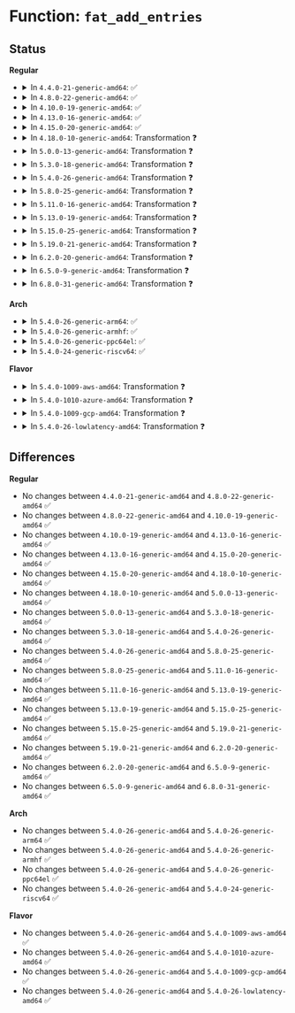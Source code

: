 # Function: <code>fat_add_entries</code>

## Status
<b>Regular</b>
<ul>
<li>
<details>
<summary>In <code>4.4.0-21-generic-amd64</code>: ✅</summary>

```c
int fat_add_entries(struct inode * dir, void * slots, int nr_slots, struct fat_slot_info * sinfo)
```

```json
{
  "name": "fat_add_entries",
  "collision_type": "Unique Global",
  "inline_type": "No",
  "funcs": [
    {
      "addr": 18446744071581953888,
      "name": "fat_add_entries",
      "external": true,
      "loc": "fs/fat/dir.c:1275",
      "file": "fs/fat/dir.c",
      "inline": "seen, unknown",
      "caller_inline": [],
      "caller_func": [
        "fs/fat/namei_vfat.c:vfat_add_entry"
      ]
    }
  ],
  "symbols": [
    {
      "addr": 18446744071581953888,
      "name": "fat_add_entries",
      "section": ".text",
      "bind": "STB_GLOBAL",
      "size": 1431
    }
  ]
}
```
</details>
</li>
<li>
<details>
<summary>In <code>4.8.0-22-generic-amd64</code>: ✅</summary>

```c
int fat_add_entries(struct inode * dir, void * slots, int nr_slots, struct fat_slot_info * sinfo)
```

```json
{
  "name": "fat_add_entries",
  "collision_type": "Unique Global",
  "inline_type": "No",
  "funcs": [
    {
      "addr": 18446744071582164496,
      "name": "fat_add_entries",
      "external": true,
      "loc": "fs/fat/dir.c:1275",
      "file": "fs/fat/dir.c",
      "inline": "seen, unknown",
      "caller_inline": [],
      "caller_func": [
        "fs/fat/namei_vfat.c:vfat_add_entry"
      ]
    }
  ],
  "symbols": [
    {
      "addr": 18446744071582164496,
      "name": "fat_add_entries",
      "section": ".text",
      "bind": "STB_GLOBAL",
      "size": 1452
    }
  ]
}
```
</details>
</li>
<li>
<details>
<summary>In <code>4.10.0-19-generic-amd64</code>: ✅</summary>

```c
int fat_add_entries(struct inode * dir, void * slots, int nr_slots, struct fat_slot_info * sinfo)
```

```json
{
  "name": "fat_add_entries",
  "collision_type": "Unique Global",
  "inline_type": "No",
  "funcs": [
    {
      "addr": 18446744071582253904,
      "name": "fat_add_entries",
      "external": true,
      "loc": "fs/fat/dir.c:1275",
      "file": "fs/fat/dir.c",
      "inline": "seen, unknown",
      "caller_inline": [],
      "caller_func": [
        "fs/fat/namei_vfat.c:vfat_add_entry"
      ]
    }
  ],
  "symbols": [
    {
      "addr": 18446744071582253904,
      "name": "fat_add_entries",
      "section": ".text",
      "bind": "STB_GLOBAL",
      "size": 1452
    }
  ]
}
```
</details>
</li>
<li>
<details>
<summary>In <code>4.13.0-16-generic-amd64</code>: ✅</summary>

```c
int fat_add_entries(struct inode * dir, void * slots, int nr_slots, struct fat_slot_info * sinfo)
```

```json
{
  "name": "fat_add_entries",
  "collision_type": "Unique Global",
  "inline_type": "No",
  "funcs": [
    {
      "addr": 18446744071582338848,
      "name": "fat_add_entries",
      "external": true,
      "loc": "fs/fat/dir.c:1275",
      "file": "fs/fat/dir.c",
      "inline": "seen, unknown",
      "caller_inline": [],
      "caller_func": [
        "fs/fat/namei_vfat.c:vfat_add_entry"
      ]
    }
  ],
  "symbols": [
    {
      "addr": 18446744071582338848,
      "name": "fat_add_entries",
      "section": ".text",
      "bind": "STB_GLOBAL",
      "size": 1532
    }
  ]
}
```
</details>
</li>
<li>
<details>
<summary>In <code>4.15.0-20-generic-amd64</code>: ✅</summary>

```c
int fat_add_entries(struct inode * dir, void * slots, int nr_slots, struct fat_slot_info * sinfo)
```

```json
{
  "name": "fat_add_entries",
  "collision_type": "Unique Global",
  "inline_type": "No",
  "funcs": [
    {
      "addr": 18446744071582489408,
      "name": "fat_add_entries",
      "external": true,
      "loc": "fs/fat/dir.c:1274",
      "file": "fs/fat/dir.c",
      "inline": "seen, unknown",
      "caller_inline": [],
      "caller_func": [
        "fs/fat/namei_vfat.c:vfat_add_entry"
      ]
    }
  ],
  "symbols": [
    {
      "addr": 18446744071582489408,
      "name": "fat_add_entries",
      "section": ".text",
      "bind": "STB_GLOBAL",
      "size": 1532
    }
  ]
}
```
</details>
</li>
<li>
<details>
<summary>In <code>4.18.0-10-generic-amd64</code>: Transformation ❓</summary>

```c
int fat_add_entries(struct inode * dir, void * slots, int nr_slots, struct fat_slot_info * sinfo)
```

```json
{
  "name": "fat_add_entries",
  "collision_type": "Unique Global",
  "inline_type": "No",
  "funcs": [
    {
      "addr": 0,
      "name": "fat_add_entries",
      "external": true,
      "loc": "fs/fat/dir.c:1275",
      "file": "fs/fat/dir.c",
      "inline": "seen, unknown",
      "caller_inline": [],
      "caller_func": [
        "fs/fat/namei_vfat.c:vfat_add_entry"
      ]
    }
  ],
  "symbols": [
    {
      "addr": 18446744071582689583,
      "name": "fat_add_entries.cold.31",
      "section": ".text",
      "bind": "STB_LOCAL",
      "size": 99
    },
    {
      "addr": 18446744071582679936,
      "name": "fat_add_entries",
      "section": ".text",
      "bind": "STB_GLOBAL",
      "size": 1415
    }
  ]
}
```
</details>
</li>
<li>
<details>
<summary>In <code>5.0.0-13-generic-amd64</code>: Transformation ❓</summary>

```c
int fat_add_entries(struct inode * dir, void * slots, int nr_slots, struct fat_slot_info * sinfo)
```

```json
{
  "name": "fat_add_entries",
  "collision_type": "Unique Global",
  "inline_type": "No",
  "funcs": [
    {
      "addr": 0,
      "name": "fat_add_entries",
      "external": true,
      "loc": "fs/fat/dir.c:1277",
      "file": "fs/fat/dir.c",
      "inline": "seen, unknown",
      "caller_inline": [],
      "caller_func": [
        "fs/fat/namei_vfat.c:vfat_add_entry"
      ]
    }
  ],
  "symbols": [
    {
      "addr": 18446744071582791439,
      "name": "fat_add_entries.cold.32",
      "section": ".text",
      "bind": "STB_LOCAL",
      "size": 99
    },
    {
      "addr": 18446744071582782400,
      "name": "fat_add_entries",
      "section": ".text",
      "bind": "STB_GLOBAL",
      "size": 1415
    }
  ]
}
```
</details>
</li>
<li>
<details>
<summary>In <code>5.3.0-18-generic-amd64</code>: Transformation ❓</summary>

```c
int fat_add_entries(struct inode * dir, void * slots, int nr_slots, struct fat_slot_info * sinfo)
```

```json
{
  "name": "fat_add_entries",
  "collision_type": "Unique Global",
  "inline_type": "No",
  "funcs": [
    {
      "addr": 0,
      "name": "fat_add_entries",
      "external": true,
      "loc": "fs/fat/dir.c:1278",
      "file": "fs/fat/dir.c",
      "inline": "seen, unknown",
      "caller_inline": [],
      "caller_func": [
        "fs/fat/namei_vfat.c:vfat_add_entry"
      ]
    }
  ],
  "symbols": [
    {
      "addr": 18446744071582965615,
      "name": "fat_add_entries.cold",
      "section": ".text",
      "bind": "STB_LOCAL",
      "size": 96
    },
    {
      "addr": 18446744071582956576,
      "name": "fat_add_entries",
      "section": ".text",
      "bind": "STB_GLOBAL",
      "size": 1381
    }
  ]
}
```
</details>
</li>
<li>
<details>
<summary>In <code>5.4.0-26-generic-amd64</code>: Transformation ❓</summary>

```c
int fat_add_entries(struct inode * dir, void * slots, int nr_slots, struct fat_slot_info * sinfo)
```

```json
{
  "name": "fat_add_entries",
  "collision_type": "Unique Global",
  "inline_type": "No",
  "funcs": [
    {
      "addr": 0,
      "name": "fat_add_entries",
      "external": true,
      "loc": "fs/fat/dir.c:1285",
      "file": "fs/fat/dir.c",
      "inline": "seen, unknown",
      "caller_inline": [],
      "caller_func": [
        "fs/fat/namei_vfat.c:vfat_add_entry"
      ]
    }
  ],
  "symbols": [
    {
      "addr": 18446744071583072399,
      "name": "fat_add_entries.cold",
      "section": ".text",
      "bind": "STB_LOCAL",
      "size": 96
    },
    {
      "addr": 18446744071583063360,
      "name": "fat_add_entries",
      "section": ".text",
      "bind": "STB_GLOBAL",
      "size": 1381
    }
  ]
}
```
</details>
</li>
<li>
<details>
<summary>In <code>5.8.0-25-generic-amd64</code>: Transformation ❓</summary>

```c
int fat_add_entries(struct inode * dir, void * slots, int nr_slots, struct fat_slot_info * sinfo)
```

```json
{
  "name": "fat_add_entries",
  "collision_type": "Unique Global",
  "inline_type": "No",
  "funcs": [
    {
      "addr": 0,
      "name": "fat_add_entries",
      "external": true,
      "loc": "fs/fat/dir.c:1281",
      "file": "fs/fat/dir.c",
      "inline": "seen, unknown",
      "caller_inline": [],
      "caller_func": [
        "fs/fat/namei_vfat.c:vfat_add_entry"
      ]
    }
  ],
  "symbols": [
    {
      "addr": 18446744071583390543,
      "name": "fat_add_entries.cold",
      "section": ".text",
      "bind": "STB_LOCAL",
      "size": 96
    },
    {
      "addr": 18446744071583383056,
      "name": "fat_add_entries",
      "section": ".text",
      "bind": "STB_GLOBAL",
      "size": 1371
    }
  ]
}
```
</details>
</li>
<li>
<details>
<summary>In <code>5.11.0-16-generic-amd64</code>: Transformation ❓</summary>

```c
int fat_add_entries(struct inode * dir, void * slots, int nr_slots, struct fat_slot_info * sinfo)
```

```json
{
  "name": "fat_add_entries",
  "collision_type": "Unique Global",
  "inline_type": "No",
  "funcs": [
    {
      "addr": 0,
      "name": "fat_add_entries",
      "external": true,
      "loc": "fs/fat/dir.c:1281",
      "file": "fs/fat/dir.c",
      "inline": "seen, unknown",
      "caller_inline": [],
      "caller_func": [
        "fs/fat/namei_vfat.c:vfat_add_entry"
      ]
    }
  ],
  "symbols": [
    {
      "addr": 18446744071591352258,
      "name": "fat_add_entries.cold",
      "section": ".text",
      "bind": "STB_LOCAL",
      "size": 96
    },
    {
      "addr": 18446744071583498944,
      "name": "fat_add_entries",
      "section": ".text",
      "bind": "STB_GLOBAL",
      "size": 1371
    }
  ]
}
```
</details>
</li>
<li>
<details>
<summary>In <code>5.13.0-19-generic-amd64</code>: Transformation ❓</summary>

```c
int fat_add_entries(struct inode * dir, void * slots, int nr_slots, struct fat_slot_info * sinfo)
```

```json
{
  "name": "fat_add_entries",
  "collision_type": "Unique Global",
  "inline_type": "No",
  "funcs": [
    {
      "addr": 0,
      "name": "fat_add_entries",
      "external": true,
      "loc": "fs/fat/dir.c:1281",
      "file": "fs/fat/dir.c",
      "inline": "seen, unknown",
      "caller_inline": [],
      "caller_func": [
        "fs/fat/namei_vfat.c:vfat_add_entry"
      ]
    }
  ],
  "symbols": [
    {
      "addr": 18446744071591295173,
      "name": "fat_add_entries.cold",
      "section": ".text",
      "bind": "STB_LOCAL",
      "size": 93
    },
    {
      "addr": 18446744071583520576,
      "name": "fat_add_entries",
      "section": ".text",
      "bind": "STB_GLOBAL",
      "size": 1389
    }
  ]
}
```
</details>
</li>
<li>
<details>
<summary>In <code>5.15.0-25-generic-amd64</code>: Transformation ❓</summary>

```c
int fat_add_entries(struct inode * dir, void * slots, int nr_slots, struct fat_slot_info * sinfo)
```

```json
{
  "name": "fat_add_entries",
  "collision_type": "Unique Global",
  "inline_type": "No",
  "funcs": [
    {
      "addr": 0,
      "name": "fat_add_entries",
      "external": true,
      "loc": "fs/fat/dir.c:1281",
      "file": "fs/fat/dir.c",
      "inline": "seen, unknown",
      "caller_inline": [],
      "caller_func": [
        "fs/fat/namei_vfat.c:vfat_add_entry"
      ]
    }
  ],
  "symbols": [
    {
      "addr": 18446744071592278545,
      "name": "fat_add_entries.cold",
      "section": ".text",
      "bind": "STB_LOCAL",
      "size": 188
    },
    {
      "addr": 18446744071583881184,
      "name": "fat_add_entries",
      "section": ".text",
      "bind": "STB_GLOBAL",
      "size": 1738
    }
  ]
}
```
</details>
</li>
<li>
<details>
<summary>In <code>5.19.0-21-generic-amd64</code>: Transformation ❓</summary>

```c
int fat_add_entries(struct inode * dir, void * slots, int nr_slots, struct fat_slot_info * sinfo)
```

```json
{
  "name": "fat_add_entries",
  "collision_type": "Unique Global",
  "inline_type": "No",
  "funcs": [
    {
      "addr": 0,
      "name": "fat_add_entries",
      "external": true,
      "loc": "fs/fat/dir.c:1281",
      "file": "fs/fat/dir.c",
      "inline": "seen, unknown",
      "caller_inline": [],
      "caller_func": [
        "fs/fat/namei_vfat.c:vfat_add_entry"
      ]
    }
  ],
  "symbols": [
    {
      "addr": 18446744071594060789,
      "name": "fat_add_entries.cold",
      "section": ".text",
      "bind": "STB_LOCAL",
      "size": 193
    },
    {
      "addr": 18446744071584454448,
      "name": "fat_add_entries",
      "section": ".text",
      "bind": "STB_GLOBAL",
      "size": 2242
    }
  ]
}
```
</details>
</li>
<li>
<details>
<summary>In <code>6.2.0-20-generic-amd64</code>: Transformation ❓</summary>

```c
int fat_add_entries(struct inode * dir, void * slots, int nr_slots, struct fat_slot_info * sinfo)
```

```json
{
  "name": "fat_add_entries",
  "collision_type": "Unique Global",
  "inline_type": "No",
  "funcs": [
    {
      "addr": 0,
      "name": "fat_add_entries",
      "external": true,
      "loc": "fs/fat/dir.c:1281",
      "file": "fs/fat/dir.c",
      "inline": "seen, unknown",
      "caller_inline": [],
      "caller_func": [
        "fs/fat/namei_vfat.c:vfat_add_entry"
      ]
    }
  ],
  "symbols": [
    {
      "addr": 18446744071596089053,
      "name": "fat_add_entries.cold",
      "section": ".text",
      "bind": "STB_LOCAL",
      "size": 83
    },
    {
      "addr": 18446744071585122368,
      "name": "fat_add_entries",
      "section": ".text",
      "bind": "STB_GLOBAL",
      "size": 2411
    }
  ]
}
```
</details>
</li>
<li>
<details>
<summary>In <code>6.5.0-9-generic-amd64</code>: Transformation ❓</summary>

```c
int fat_add_entries(struct inode * dir, void * slots, int nr_slots, struct fat_slot_info * sinfo)
```

```json
{
  "name": "fat_add_entries",
  "collision_type": "Unique Global",
  "inline_type": "No",
  "funcs": [
    {
      "addr": 0,
      "name": "fat_add_entries",
      "external": true,
      "loc": "fs/fat/dir.c:1281",
      "file": "fs/fat/dir.c",
      "inline": "seen, unknown",
      "caller_inline": [],
      "caller_func": [
        "fs/fat/namei_vfat.c:vfat_add_entry"
      ]
    }
  ],
  "symbols": [
    {
      "addr": 18446744071596612416,
      "name": "fat_add_entries.cold",
      "section": ".text",
      "bind": "STB_LOCAL",
      "size": 83
    },
    {
      "addr": 18446744071585351632,
      "name": "fat_add_entries",
      "section": ".text",
      "bind": "STB_GLOBAL",
      "size": 2421
    }
  ]
}
```
</details>
</li>
<li>
<details>
<summary>In <code>6.8.0-31-generic-amd64</code>: Transformation ❓</summary>

```c
int fat_add_entries(struct inode * dir, void * slots, int nr_slots, struct fat_slot_info * sinfo)
```

```json
{
  "name": "fat_add_entries",
  "collision_type": "Unique Global",
  "inline_type": "No",
  "funcs": [
    {
      "addr": 0,
      "name": "fat_add_entries",
      "external": true,
      "loc": "fs/fat/dir.c:1281",
      "file": "fs/fat/dir.c",
      "inline": "seen, unknown",
      "caller_inline": [],
      "caller_func": [
        "fs/fat/namei_vfat.c:vfat_add_entry"
      ]
    }
  ],
  "symbols": [
    {
      "addr": 18446744071597518370,
      "name": "fat_add_entries.cold",
      "section": ".text",
      "bind": "STB_LOCAL",
      "size": 83
    },
    {
      "addr": 18446744071585586352,
      "name": "fat_add_entries",
      "section": ".text",
      "bind": "STB_GLOBAL",
      "size": 2421
    }
  ]
}
```
</details>
</li>
</ul>
<b>Arch</b>
<ul>
<li>
<details>
<summary>In <code>5.4.0-26-generic-arm64</code>: ✅</summary>

```c
int fat_add_entries(struct inode * dir, void * slots, int nr_slots, struct fat_slot_info * sinfo)
```

```json
{
  "name": "fat_add_entries",
  "collision_type": "Unique Global",
  "inline_type": "No",
  "funcs": [
    {
      "addr": 18446603336494762968,
      "name": "fat_add_entries",
      "external": true,
      "loc": "fs/fat/dir.c:1285",
      "file": "fs/fat/dir.c",
      "inline": "seen, unknown",
      "caller_inline": [],
      "caller_func": [
        "fs/fat/namei_vfat.c:vfat_add_entry"
      ]
    }
  ],
  "symbols": [
    {
      "addr": 18446603336494762968,
      "name": "fat_add_entries",
      "section": ".text",
      "bind": "STB_GLOBAL",
      "size": 1396
    }
  ]
}
```
</details>
</li>
<li>
<details>
<summary>In <code>5.4.0-26-generic-armhf</code>: ✅</summary>

```c
int fat_add_entries(struct inode * dir, void * slots, int nr_slots, struct fat_slot_info * sinfo)
```

```json
{
  "name": "fat_add_entries",
  "collision_type": "Unique Global",
  "inline_type": "No",
  "funcs": [
    {
      "addr": 3228188584,
      "name": "fat_add_entries",
      "external": true,
      "loc": "fs/fat/dir.c:1285",
      "file": "fs/fat/dir.c",
      "inline": "seen, unknown",
      "caller_inline": [],
      "caller_func": [
        "fs/fat/namei_vfat.c:vfat_add_entry"
      ]
    }
  ],
  "symbols": [
    {
      "addr": 3228188584,
      "name": "fat_add_entries",
      "section": ".text",
      "bind": "STB_GLOBAL",
      "size": 1548
    }
  ]
}
```
</details>
</li>
<li>
<details>
<summary>In <code>5.4.0-26-generic-ppc64el</code>: ✅</summary>

```c
int fat_add_entries(struct inode * dir, void * slots, int nr_slots, struct fat_slot_info * sinfo)
```

```json
{
  "name": "fat_add_entries",
  "collision_type": "Unique Global",
  "inline_type": "No",
  "funcs": [
    {
      "addr": 13835058055288596272,
      "name": "fat_add_entries",
      "external": true,
      "loc": "fs/fat/dir.c:1285",
      "file": "fs/fat/dir.c",
      "inline": "seen, unknown",
      "caller_inline": [],
      "caller_func": [
        "fs/fat/namei_vfat.c:vfat_add_entry"
      ]
    }
  ],
  "symbols": [
    {
      "addr": 13835058055288596272,
      "name": "fat_add_entries",
      "section": ".text",
      "bind": "STB_GLOBAL",
      "size": 1716
    }
  ]
}
```
</details>
</li>
<li>
<details>
<summary>In <code>5.4.0-24-generic-riscv64</code>: ✅</summary>

```c
int fat_add_entries(struct inode * dir, void * slots, int nr_slots, struct fat_slot_info * sinfo)
```

```json
{
  "name": "fat_add_entries",
  "collision_type": "Unique Global",
  "inline_type": "No",
  "funcs": [
    {
      "addr": 18446743936274104210,
      "name": "fat_add_entries",
      "external": true,
      "loc": "fs/fat/dir.c:1285",
      "file": "fs/fat/dir.c",
      "inline": "seen, unknown",
      "caller_inline": [],
      "caller_func": [
        "fs/fat/namei_vfat.c:vfat_add_entry"
      ]
    }
  ],
  "symbols": [
    {
      "addr": 18446743936274104210,
      "name": "fat_add_entries",
      "section": ".text",
      "bind": "STB_GLOBAL",
      "size": 1118
    }
  ]
}
```
</details>
</li>
</ul>
<b>Flavor</b>
<ul>
<li>
<details>
<summary>In <code>5.4.0-1009-aws-amd64</code>: Transformation ❓</summary>

```c
int fat_add_entries(struct inode * dir, void * slots, int nr_slots, struct fat_slot_info * sinfo)
```

```json
{
  "name": "fat_add_entries",
  "collision_type": "Unique Global",
  "inline_type": "No",
  "funcs": [
    {
      "addr": 0,
      "name": "fat_add_entries",
      "external": true,
      "loc": "fs/fat/dir.c:1285",
      "file": "fs/fat/dir.c",
      "inline": "seen, unknown",
      "caller_inline": [],
      "caller_func": [
        "fs/fat/namei_vfat.c:vfat_add_entry"
      ]
    }
  ],
  "symbols": [
    {
      "addr": 18446744071583041135,
      "name": "fat_add_entries.cold",
      "section": ".text",
      "bind": "STB_LOCAL",
      "size": 96
    },
    {
      "addr": 18446744071583032096,
      "name": "fat_add_entries",
      "section": ".text",
      "bind": "STB_GLOBAL",
      "size": 1381
    }
  ]
}
```
</details>
</li>
<li>
<details>
<summary>In <code>5.4.0-1010-azure-amd64</code>: Transformation ❓</summary>

```c
int fat_add_entries(struct inode * dir, void * slots, int nr_slots, struct fat_slot_info * sinfo)
```

```json
{
  "name": "fat_add_entries",
  "collision_type": "Unique Global",
  "inline_type": "No",
  "funcs": [
    {
      "addr": 0,
      "name": "fat_add_entries",
      "external": true,
      "loc": "fs/fat/dir.c:1285",
      "file": "fs/fat/dir.c",
      "inline": "seen, unknown",
      "caller_inline": [],
      "caller_func": [
        "fs/fat/namei_vfat.c:vfat_add_entry"
      ]
    }
  ],
  "symbols": [
    {
      "addr": 18446744071582978287,
      "name": "fat_add_entries.cold",
      "section": ".text",
      "bind": "STB_LOCAL",
      "size": 96
    },
    {
      "addr": 18446744071582969248,
      "name": "fat_add_entries",
      "section": ".text",
      "bind": "STB_GLOBAL",
      "size": 1381
    }
  ]
}
```
</details>
</li>
<li>
<details>
<summary>In <code>5.4.0-1009-gcp-amd64</code>: Transformation ❓</summary>

```c
int fat_add_entries(struct inode * dir, void * slots, int nr_slots, struct fat_slot_info * sinfo)
```

```json
{
  "name": "fat_add_entries",
  "collision_type": "Unique Global",
  "inline_type": "No",
  "funcs": [
    {
      "addr": 0,
      "name": "fat_add_entries",
      "external": true,
      "loc": "fs/fat/dir.c:1285",
      "file": "fs/fat/dir.c",
      "inline": "seen, unknown",
      "caller_inline": [],
      "caller_func": [
        "fs/fat/namei_vfat.c:vfat_add_entry"
      ]
    }
  ],
  "symbols": [
    {
      "addr": 18446744071583029743,
      "name": "fat_add_entries.cold",
      "section": ".text",
      "bind": "STB_LOCAL",
      "size": 96
    },
    {
      "addr": 18446744071583020704,
      "name": "fat_add_entries",
      "section": ".text",
      "bind": "STB_GLOBAL",
      "size": 1381
    }
  ]
}
```
</details>
</li>
<li>
<details>
<summary>In <code>5.4.0-26-lowlatency-amd64</code>: Transformation ❓</summary>

```c
int fat_add_entries(struct inode * dir, void * slots, int nr_slots, struct fat_slot_info * sinfo)
```

```json
{
  "name": "fat_add_entries",
  "collision_type": "Unique Global",
  "inline_type": "No",
  "funcs": [
    {
      "addr": 0,
      "name": "fat_add_entries",
      "external": true,
      "loc": "fs/fat/dir.c:1285",
      "file": "fs/fat/dir.c",
      "inline": "seen, unknown",
      "caller_inline": [],
      "caller_func": [
        "fs/fat/namei_vfat.c:vfat_add_entry"
      ]
    }
  ],
  "symbols": [
    {
      "addr": 18446744071583118879,
      "name": "fat_add_entries.cold",
      "section": ".text",
      "bind": "STB_LOCAL",
      "size": 96
    },
    {
      "addr": 18446744071583109824,
      "name": "fat_add_entries",
      "section": ".text",
      "bind": "STB_GLOBAL",
      "size": 1381
    }
  ]
}
```
</details>
</li>
</ul>

## Differences
<b>Regular</b>
<ul>
<li>
No changes between <code>4.4.0-21-generic-amd64</code> and <code>4.8.0-22-generic-amd64</code> ✅
</li>
<li>
No changes between <code>4.8.0-22-generic-amd64</code> and <code>4.10.0-19-generic-amd64</code> ✅
</li>
<li>
No changes between <code>4.10.0-19-generic-amd64</code> and <code>4.13.0-16-generic-amd64</code> ✅
</li>
<li>
No changes between <code>4.13.0-16-generic-amd64</code> and <code>4.15.0-20-generic-amd64</code> ✅
</li>
<li>
No changes between <code>4.15.0-20-generic-amd64</code> and <code>4.18.0-10-generic-amd64</code> ✅
</li>
<li>
No changes between <code>4.18.0-10-generic-amd64</code> and <code>5.0.0-13-generic-amd64</code> ✅
</li>
<li>
No changes between <code>5.0.0-13-generic-amd64</code> and <code>5.3.0-18-generic-amd64</code> ✅
</li>
<li>
No changes between <code>5.3.0-18-generic-amd64</code> and <code>5.4.0-26-generic-amd64</code> ✅
</li>
<li>
No changes between <code>5.4.0-26-generic-amd64</code> and <code>5.8.0-25-generic-amd64</code> ✅
</li>
<li>
No changes between <code>5.8.0-25-generic-amd64</code> and <code>5.11.0-16-generic-amd64</code> ✅
</li>
<li>
No changes between <code>5.11.0-16-generic-amd64</code> and <code>5.13.0-19-generic-amd64</code> ✅
</li>
<li>
No changes between <code>5.13.0-19-generic-amd64</code> and <code>5.15.0-25-generic-amd64</code> ✅
</li>
<li>
No changes between <code>5.15.0-25-generic-amd64</code> and <code>5.19.0-21-generic-amd64</code> ✅
</li>
<li>
No changes between <code>5.19.0-21-generic-amd64</code> and <code>6.2.0-20-generic-amd64</code> ✅
</li>
<li>
No changes between <code>6.2.0-20-generic-amd64</code> and <code>6.5.0-9-generic-amd64</code> ✅
</li>
<li>
No changes between <code>6.5.0-9-generic-amd64</code> and <code>6.8.0-31-generic-amd64</code> ✅
</li>
</ul>
<b>Arch</b>
<ul>
<li>
No changes between <code>5.4.0-26-generic-amd64</code> and <code>5.4.0-26-generic-arm64</code> ✅
</li>
<li>
No changes between <code>5.4.0-26-generic-amd64</code> and <code>5.4.0-26-generic-armhf</code> ✅
</li>
<li>
No changes between <code>5.4.0-26-generic-amd64</code> and <code>5.4.0-26-generic-ppc64el</code> ✅
</li>
<li>
No changes between <code>5.4.0-26-generic-amd64</code> and <code>5.4.0-24-generic-riscv64</code> ✅
</li>
</ul>
<b>Flavor</b>
<ul>
<li>
No changes between <code>5.4.0-26-generic-amd64</code> and <code>5.4.0-1009-aws-amd64</code> ✅
</li>
<li>
No changes between <code>5.4.0-26-generic-amd64</code> and <code>5.4.0-1010-azure-amd64</code> ✅
</li>
<li>
No changes between <code>5.4.0-26-generic-amd64</code> and <code>5.4.0-1009-gcp-amd64</code> ✅
</li>
<li>
No changes between <code>5.4.0-26-generic-amd64</code> and <code>5.4.0-26-lowlatency-amd64</code> ✅
</li>
</ul>

